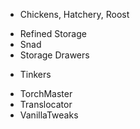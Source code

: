 - Chickens, Hatchery, Roost
* Refined Storage
* Snad
* Storage Drawers
- Tinkers
* TorchMaster
* Translocator
* VanillaTweaks